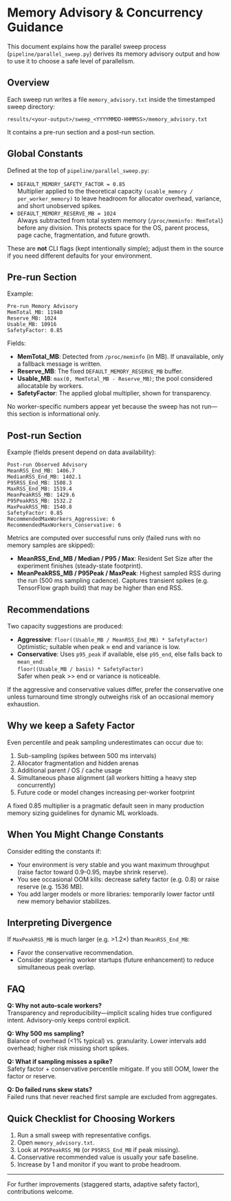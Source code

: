 # Memory Advisory & Concurrency Guidance

This document explains how the parallel sweep process (`pipeline/parallel_sweep.py`) derives its memory advisory output and how to use it to choose a safe level of parallelism.

## Overview
Each sweep run writes a file `memory_advisory.txt` inside the timestamped sweep directory:
```
results/<your-output>/sweep_<YYYYMMDD-HHMMSS>/memory_advisory.txt
```
It contains a pre-run section and a post-run section.

## Global Constants
Defined at the top of `pipeline/parallel_sweep.py`:
- `DEFAULT_MEMORY_SAFETY_FACTOR = 0.85`  
  Multiplier applied to the theoretical capacity `(usable_memory / per_worker_memory)` to leave headroom for allocator overhead, variance, and short unobserved spikes.
- `DEFAULT_MEMORY_RESERVE_MB = 1024`  
  Always subtracted from total system memory (`/proc/meminfo: MemTotal`) before any division. This protects space for the OS, parent process, page cache, fragmentation, and future growth.

These are **not** CLI flags (kept intentionally simple); adjust them in the source if you need different defaults for your environment.

## Pre-run Section
Example:
```
Pre-run Memory Advisory
MemTotal_MB: 11940
Reserve_MB: 1024
Usable_MB: 10916
SafetyFactor: 0.85
```
Fields:
- **MemTotal_MB**: Detected from `/proc/meminfo` (in MB). If unavailable, only a fallback message is written.
- **Reserve_MB**: The fixed `DEFAULT_MEMORY_RESERVE_MB` buffer.
- **Usable_MB**: `max(0, MemTotal_MB - Reserve_MB)`; the pool considered allocatable by workers.
- **SafetyFactor**: The applied global multiplier, shown for transparency.

No worker-specific numbers appear yet because the sweep has not run—this section is informational only.

## Post-run Section
Example (fields present depend on data availability):
```
Post-run Observed Advisory
MeanRSS_End_MB: 1406.7
MedianRSS_End_MB: 1402.1
P95RSS_End_MB: 1508.3
MaxRSS_End_MB: 1519.4
MeanPeakRSS_MB: 1429.6
P95PeakRSS_MB: 1532.2
MaxPeakRSS_MB: 1540.8
SafetyFactor: 0.85
RecommendedMaxWorkers_Aggressive: 6
RecommendedMaxWorkers_Conservative: 6
```
Metrics are computed over successful runs only (failed runs with no memory samples are skipped):
- **MeanRSS_End_MB / Median / P95 / Max**: Resident Set Size after the experiment finishes (steady-state footprint).
- **MeanPeakRSS_MB / P95Peak / MaxPeak**: Highest sampled RSS during the run (500 ms sampling cadence). Captures transient spikes (e.g. TensorFlow graph build) that may be higher than end RSS.

## Recommendations
Two capacity suggestions are produced:
- **Aggressive**: `floor((Usable_MB / MeanRSS_End_MB) * SafetyFactor)`  
  Optimistic; suitable when peak ≈ end and variance is low.
- **Conservative**: Uses `p95_peak` if available, else `p95_end`, else falls back to `mean_end`:  
  `floor((Usable_MB / basis) * SafetyFactor)`  
  Safer when peak >> end or variance is noticeable.

If the aggressive and conservative values differ, prefer the conservative one unless turnaround time strongly outweighs risk of an occasional memory exhaustion.

## Why we keep a Safety Factor
Even percentile and peak sampling underestimates can occur due to:
1. Sub-sampling (spikes between 500 ms intervals)
2. Allocator fragmentation and hidden arenas
3. Additional parent / OS / cache usage
4. Simultaneous phase alignment (all workers hitting a heavy step concurrently)
5. Future code or model changes increasing per-worker footprint

A fixed 0.85 multiplier is a pragmatic default seen in many production memory sizing guidelines for dynamic ML workloads.

## When You Might Change Constants
Consider editing the constants if:
- Your environment is very stable and you want maximum throughput (raise factor toward 0.9–0.95, maybe shrink reserve).
- You see occasional OOM kills: decrease safety factor (e.g. 0.8) or raise reserve (e.g. 1536 MB).
- You add larger models or more libraries: temporarily lower factor until new memory behavior stabilizes.

## Interpreting Divergence
If `MaxPeakRSS_MB` is much larger (e.g. >1.2×) than `MeanRSS_End_MB`:
- Favor the conservative recommendation.
- Consider staggering worker startups (future enhancement) to reduce simultaneous peak overlap.

## FAQ
**Q: Why not auto-scale workers?**  
Transparency and reproducibility—implicit scaling hides true configured intent. Advisory-only keeps control explicit.

**Q: Why 500 ms sampling?**  
Balance of overhead (<1% typical) vs. granularity. Lower intervals add overhead; higher risk missing short spikes.

**Q: What if sampling misses a spike?**  
Safety factor + conservative percentile mitigate. If you still OOM, lower the factor or reserve.

**Q: Do failed runs skew stats?**  
Failed runs that never reached first sample are excluded from aggregates.

## Quick Checklist for Choosing Workers
1. Run a small sweep with representative configs.
2. Open `memory_advisory.txt`.
3. Look at `P95PeakRSS_MB` (or `P95RSS_End_MB` if peak missing).
4. Conservative recommended value is usually your safe baseline.
5. Increase by 1 and monitor if you want to probe headroom.

---
For further improvements (staggered starts, adaptive safety factor), contributions welcome.
